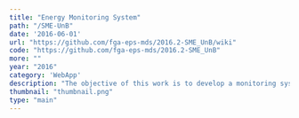 ```yaml
---
title: "Energy Monitoring System"
path: "/SME-UnB"
date: '2016-06-01'
url: "https://github.com/fga-eps-mds/2016.2-SME_UnB/wiki"
code: "https://github.com/fga-eps-mds/2016.2-SME_UnB"
more: ""
year: "2016"
category: 'WebApp'
description: "The objective of this work is to develop a monitoring system and, from that point on, promote a more rational energy usage culture within the University Facilities. This application was developed using Python/Django, addressing concepts like agile development, free software, software configuration management, and real time web technologies."
thumbnail: "thumbnail.png"
type: "main"
---
```

